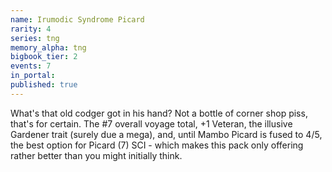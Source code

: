 ```yaml
---
name: Irumodic Syndrome Picard
rarity: 4
series: tng
memory_alpha: tng
bigbook_tier: 2
events: 7
in_portal:
published: true
---
```


What's that old codger got in his hand? Not a bottle of corner shop piss, that's for certain. The #7 overall voyage total, +1 Veteran, the illusive Gardener trait (surely due a mega), and, until Mambo Picard is fused to 4/5, the best option for Picard (7) SCI - which makes this pack only offering rather better than you might initially think.
